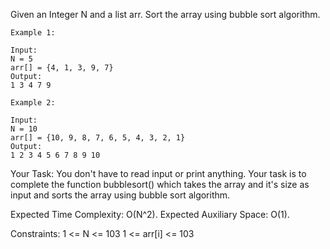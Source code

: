 Given an Integer N and a list arr. Sort the array using bubble sort algorithm.
 ```
Example 1:

Input: 
N = 5
arr[] = {4, 1, 3, 9, 7}
Output: 
1 3 4 7 9
```
```
Example 2:

Input:
N = 10 
arr[] = {10, 9, 8, 7, 6, 5, 4, 3, 2, 1}
Output: 
1 2 3 4 5 6 7 8 9 10
```
Your Task: 
You don't have to read input or print anything. Your task is to complete the function bubblesort() which takes the array and it's size as input and sorts the array using bubble sort algorithm.

Expected Time Complexity: O(N^2).
Expected Auxiliary Space: O(1).

Constraints:
1 <= N <= 103
1 <= arr[i] <= 103
